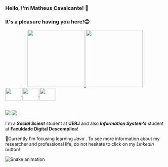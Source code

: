 ### Hello, I'm Matheus Cavalcante! 👋
### It's a pleasure having you here!😊

<div align="center">
  <a href="https://github.com/rodriguesmatpc">
  <img height="180em" src="https://github-readme-stats.vercel.app/api?username=rodriguesmatpc&show_icons=true&theme=aura&include_all_commits=true&count_private=true"/>
  <img height="180em" src="https://github-readme-stats.vercel.app/api/top-langs/?username=rodriguesmatpc&layout=compact&langs_count=7&theme=aura"/>
</div> 
 
<div>
  <img align="center" height="40" width="50" src="https://cdn.jsdelivr.net/gh/devicons/devicon/icons/html5/html5-original-wordmark.svg" />
 <img align="center" height="40" width="50" src="https://cdn.jsdelivr.net/gh/devicons/devicon/icons/css3/css3-original-wordmark.svg" />       
 <img align="center" height="40" width="50" src="https://cdn.jsdelivr.net/gh/devicons/devicon/icons/java/java-original-wordmark.svg" />         
</div>
  
 ##
<div> 
  <a href="mailto:cavalcantematrp@gmail.com"><img src="https://img.shields.io/badge/-Gmail-%23333?style=for-the-badge&logo=gmail&logoColor=white" target="_blank"></a>
  <a href="https://www.linkedin.com/in/matheus-rodrigues-cavalcante/" target="_blank"><img src="https://img.shields.io/badge/-LinkedIn-%230077B5?style=for-the-   badge&logo=linkedin&logoColor=white" target="_blank"></a> 
</div>
   

 I`m a _**Social Scient**_ student at **UERJ** and also _**Information System's**_ student at **Faculdade Digital Descomplica**!

📙Currently I'm focusing learning *Java* .
To see more information about my researcher and professional life, do not hesitate to click on my *Linkedin* button!

![Snake animation](https://github.com/rodriguesmatpc/blob/output/github-contribution-grid-snake.svg)
